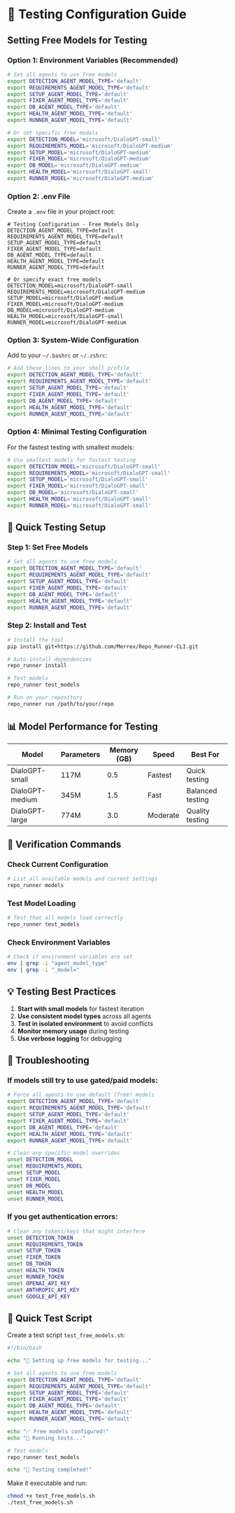 # 🧪 Testing Configuration Guide

## Setting Free Models for Testing

### **Option 1: Environment Variables (Recommended)**

```bash
# Set all agents to use free models
export DETECTION_AGENT_MODEL_TYPE='default'
export REQUIREMENTS_AGENT_MODEL_TYPE='default'
export SETUP_AGENT_MODEL_TYPE='default'
export FIXER_AGENT_MODEL_TYPE='default'
export DB_AGENT_MODEL_TYPE='default'
export HEALTH_AGENT_MODEL_TYPE='default'
export RUNNER_AGENT_MODEL_TYPE='default'

# Or set specific free models
export DETECTION_MODEL='microsoft/DialoGPT-small'
export REQUIREMENTS_MODEL='microsoft/DialoGPT-medium'
export SETUP_MODEL='microsoft/DialoGPT-medium'
export FIXER_MODEL='microsoft/DialoGPT-medium'
export DB_MODEL='microsoft/DialoGPT-medium'
export HEALTH_MODEL='microsoft/DialoGPT-small'
export RUNNER_MODEL='microsoft/DialoGPT-medium'
```

### **Option 2: .env File**

Create a `.env` file in your project root:

```env
# Testing Configuration - Free Models Only
DETECTION_AGENT_MODEL_TYPE=default
REQUIREMENTS_AGENT_MODEL_TYPE=default
SETUP_AGENT_MODEL_TYPE=default
FIXER_AGENT_MODEL_TYPE=default
DB_AGENT_MODEL_TYPE=default
HEALTH_AGENT_MODEL_TYPE=default
RUNNER_AGENT_MODEL_TYPE=default

# Or specify exact free models
DETECTION_MODEL=microsoft/DialoGPT-small
REQUIREMENTS_MODEL=microsoft/DialoGPT-medium
SETUP_MODEL=microsoft/DialoGPT-medium
FIXER_MODEL=microsoft/DialoGPT-medium
DB_MODEL=microsoft/DialoGPT-medium
HEALTH_MODEL=microsoft/DialoGPT-small
RUNNER_MODEL=microsoft/DialoGPT-medium
```

### **Option 3: System-Wide Configuration**

Add to your `~/.bashrc` or `~/.zshrc`:

```bash
# Add these lines to your shell profile
export DETECTION_AGENT_MODEL_TYPE='default'
export REQUIREMENTS_AGENT_MODEL_TYPE='default'
export SETUP_AGENT_MODEL_TYPE='default'
export FIXER_AGENT_MODEL_TYPE='default'
export DB_AGENT_MODEL_TYPE='default'
export HEALTH_AGENT_MODEL_TYPE='default'
export RUNNER_AGENT_MODEL_TYPE='default'
```

### **Option 4: Minimal Testing Configuration**

For the fastest testing with smallest models:

```bash
# Use smallest models for fastest testing
export DETECTION_MODEL='microsoft/DialoGPT-small'
export REQUIREMENTS_MODEL='microsoft/DialoGPT-small'
export SETUP_MODEL='microsoft/DialoGPT-small'
export FIXER_MODEL='microsoft/DialoGPT-small'
export DB_MODEL='microsoft/DialoGPT-small'
export HEALTH_MODEL='microsoft/DialoGPT-small'
export RUNNER_MODEL='microsoft/DialoGPT-small'
```

## 🚀 **Quick Testing Setup**

### **Step 1: Set Free Models**
```bash
# Set all agents to use free models
export DETECTION_AGENT_MODEL_TYPE='default'
export REQUIREMENTS_AGENT_MODEL_TYPE='default'
export SETUP_AGENT_MODEL_TYPE='default'
export FIXER_AGENT_MODEL_TYPE='default'
export DB_AGENT_MODEL_TYPE='default'
export HEALTH_AGENT_MODEL_TYPE='default'
export RUNNER_AGENT_MODEL_TYPE='default'
```

### **Step 2: Install and Test**
```bash
# Install the tool
pip install git+https://github.com/Merrex/Repo_Runner-CLI.git

# Auto-install dependencies
repo_runner install

# Test models
repo_runner test_models

# Run on your repository
repo_runner run /path/to/your/repo
```

## 📊 **Model Performance for Testing**

| Model | Parameters | Memory (GB) | Speed | Best For |
|-------|------------|-------------|-------|----------|
| DialoGPT-small | 117M | 0.5 | Fastest | Quick testing |
| DialoGPT-medium | 345M | 1.5 | Fast | Balanced testing |
| DialoGPT-large | 774M | 3.0 | Moderate | Quality testing |

## 🔧 **Verification Commands**

### **Check Current Configuration**
```bash
# List all available models and current settings
repo_runner models
```

### **Test Model Loading**
```bash
# Test that all models load correctly
repo_runner test_models
```

### **Check Environment Variables**
```bash
# Check if environment variables are set
env | grep -i "agent_model_type"
env | grep -i "_model="
```

## 💡 **Testing Best Practices**

1. **Start with small models** for fastest iteration
2. **Use consistent model types** across all agents
3. **Test in isolated environment** to avoid conflicts
4. **Monitor memory usage** during testing
5. **Use verbose logging** for debugging

## 🐛 **Troubleshooting**

### **If models still try to use gated/paid models:**
```bash
# Force all agents to use default (free) models
export DETECTION_AGENT_MODEL_TYPE='default'
export REQUIREMENTS_AGENT_MODEL_TYPE='default'
export SETUP_AGENT_MODEL_TYPE='default'
export FIXER_AGENT_MODEL_TYPE='default'
export DB_AGENT_MODEL_TYPE='default'
export HEALTH_AGENT_MODEL_TYPE='default'
export RUNNER_AGENT_MODEL_TYPE='default'

# Clear any specific model overrides
unset DETECTION_MODEL
unset REQUIREMENTS_MODEL
unset SETUP_MODEL
unset FIXER_MODEL
unset DB_MODEL
unset HEALTH_MODEL
unset RUNNER_MODEL
```

### **If you get authentication errors:**
```bash
# Clear any tokens/keys that might interfere
unset DETECTION_TOKEN
unset REQUIREMENTS_TOKEN
unset SETUP_TOKEN
unset FIXER_TOKEN
unset DB_TOKEN
unset HEALTH_TOKEN
unset RUNNER_TOKEN
unset OPENAI_API_KEY
unset ANTHROPIC_API_KEY
unset GOOGLE_API_KEY
```

## 🎯 **Quick Test Script**

Create a test script `test_free_models.sh`:

```bash
#!/bin/bash

echo "🧪 Setting up free models for testing..."

# Set all agents to use free models
export DETECTION_AGENT_MODEL_TYPE='default'
export REQUIREMENTS_AGENT_MODEL_TYPE='default'
export SETUP_AGENT_MODEL_TYPE='default'
export FIXER_AGENT_MODEL_TYPE='default'
export DB_AGENT_MODEL_TYPE='default'
export HEALTH_AGENT_MODEL_TYPE='default'
export RUNNER_AGENT_MODEL_TYPE='default'

echo "✅ Free models configured!"
echo "🔧 Running tests..."

# Test models
repo_runner test_models

echo "🎉 Testing completed!"
```

Make it executable and run:
```bash
chmod +x test_free_models.sh
./test_free_models.sh
``` 